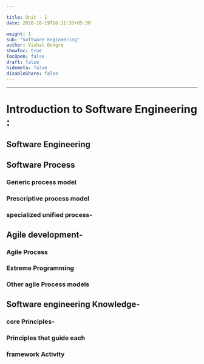 ```yaml
---

title: Unit - 1
date: 2020-10-19T16:11:33+05:30

weight: 1
sub: "Software Engineering"
author: Vishal Dongre
showToc: true
TocOpen: false
draft: false
hidemeta: false
disableShare: false
---
```



 
---

# Introduction to Software Engineering  :
## Software Engineering
## Software Process
### Generic process model
### Prescriptive process model
### specialized unified process-

## Agile development-
### Agile Process
### Extreme Programming
### Other agile Process models

## Software engineering Knowledge-
### core Principles-
### Principles that guide each
### framework Activity

